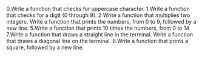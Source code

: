 0.Write a function that checks for uppercase character.
1.Write a function that checks for a digit (0 through 9).
2.Write a function that multiplies two integers.
Write a function that prints the numbers, from 0 to 9, followed by a new line.
5.Write a function that prints 10 times the numbers, from 0 to 14
7.Write a function that draws a straight line in the terminal.
Write a function that draws a diagonal line on the terminal.
8.Write a function that prints a square, followed by a new line.
